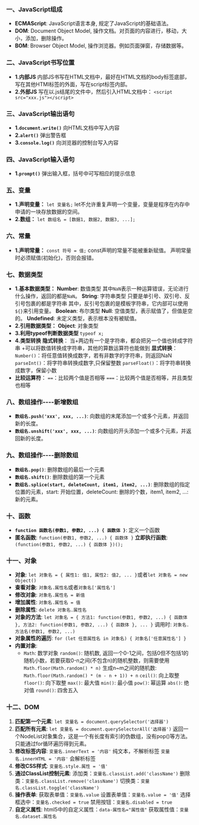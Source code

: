 ### 一、JavaScript组成

* **ECMAScript**: JavaScript语言本身, 规定了JavaScript的基础语法。
* **DOM**: Document Object Model, 操作文档。对页面的内容进行，移动，大小，添加，删除操作。
* **BOM**: Browser Object Model, 操作浏览器。例如页面弹窗，存储数据等。

### 二、JavaScript书写位置
* **1.内部JS**
  内部JS书写在HTML文档中，最好在HTML文档的body标签底部，写在其他HTMl标签的外面，写在script标签内部。
* **2.外部JS**
  写在以.js结尾的文件中，然后引入HTML文档中：
  `<script src="xxx.js"></script>`
### 三、JavaScript输出语句
* **1.`document.write()`** 向HTML文档中写入内容
* **2.`alert()`** 弹出警告框
* **3.`console.log()`** 向浏览器的控制台写入内容
### 四、JavaScript输入语句
* **1.`prompt()`** 弹出输入框，括号中可写相应的提示信息
### 五、变量
* **1.声明变量：**
  `let 变量名;` let不允许重复声明一个变量，变量是程序在内存中申请的一块存放数据的空间。
* **2.数组：**
  `let 数组名 = [数据1, 数据2, 数据3, ...];`
### 六、常量
* **1.声明常量：** 
  `const 符号 = 值;`
  const声明的常量不能被重新赋值。
  声明常量时必须赋值(初始化)，否则会报错。
### 七、数据类型
* **1.基本数据类型：**
  **Number**: 数值类型 其中`NaN`表示一种运算错误，无论进行什么操作，返回的都是`NaN`。
  **String**: 字符串类型 只要是单引号、双引号、反引号包裹的都是字符串
  其中，反引号包裹的是模板字符串，它内部可以使用`${}`来引用变量。
  **Boolean**: 布尔类型
  **Null**: 空值类型，表示赋值了，但值是空的。
  **Undefined**: 未定义类型，表示根本没有被赋值。
* **2.引用数据类型：**
  **Object**: 对象类型
* **3.利用typeof判断数据类型**
  `typeof x;`
* **4.类型转换**
  **隐式转换**：
  当+两边有一个是字符串，都会把另一个值也转成字符串
  +可以将数值转换成字符串，其他的算数运算符也能做到
  **显式转换**：
  `Number()`：将任意值转换成数字，若有非数字的字符串，则返回NaN
  `parseInt()`：将字符串转换成数字,只保留整数
  `parseFloat()`：将字符串转换成数字，保留小数
* **比较运算符**：
  `==`：比较两个值是否相等
  `===`：比较两个值是否相等，并且类型也相等
### 八、数组操作----新增数组
* **`数组名.push('xxx', xxx, ...)`**: 向数组的末尾添加一个或多个元素，并返回新的长度。
* **`数组名.unshift('xxx', xxx, ...)`**: 向数组的开头添加一个或多个元素，并返回新的长度。
### 九、数组操作----删除数组
* **`数组名.pop()`**: 删除数组的最后一个元素
* **`数组名.shift()`**: 删除数组的第一个元素
* **`数组名.splice(start, deleteCount, item1, item2, ...)`**: 删除数组的指定位置的元素，start: 开始位置，deleteCount: 删除的个数，item1, item2, ...: 新的元素。
### 十、函数
* **`function 函数名(参数1, 参数2, ...) { 函数体 }`**: 定义一个函数
* **匿名函数**: `function(参数1, 参数2, ...) { 函数体 }`
  **立即执行函数**: `(function(参数1, 参数2, ...) { 函数体 })();`
### 十一、对象
* **对象**: `let 对象名 = { 属性1: 值1, 属性2: 值2, ... }`或者`let 对象名 = new Object()`
* **查看对象**: `对象名.属性名`或者`对象名['属性名']`
* **修改对象**: `对象名.属性名 = 新值`
* **增加属性**: `对象名.属性名 = 值`
* **删除属性**: `delete 对象名.属性名`
* **对象的方法**: `let 对象名 = { 方法1: function(参数1, 参数2, ...) { 函数体 }, 方法2: function(参数1, 参数2, ...) { 函数体 }, ... }`
调用时: `对象名.方法名(参数1, 参数2, ...)`
* **对象属性的遍历**: `for (let 任意属性名 in 对象名) { 对象名['任意属性名'] }` 
* **内置对象**:
  * `Math`: 数学对象
   `random()`: 随机数, 返回一个0-1之间，包括0但不包括1的随机小数，若要获取0-n之间(不包含n)的随机整数，则需要使用`Math.floor(Math.random() * n)`
   生成n~m之间的随机数: `Math.floor(Math.random() * (m - n + 1)) + n`
   `ceil()`: 向上取整
   `floor()`: 向下取整
   `max()`: 最大值
   `min()`: 最小值
   `pow()`: 幂运算
   `abs()`: 绝对值
   `round()`: 四舍五入
### 十二、DOM
1. **匹配第一个元素**: `let 变量名 = document.querySelector('选择器')`
2. **匹配所有元素**: `let 变量名 = document.querySelectorAll('选择器')`
   返回一个NodeList对象集合，这是一个有长度有索引的伪数组，没有pop()等方法。只能通过for循环遍历得到元素。
3. **修改标签内容**: 
   `变量名.innerText = '内容'` 纯文本，不解析标签
   `变量名.innerHTML = '内容'` 会解析标签
4. **修改CSS样式**: `变量名.style.属性 = '值'`
5. **通过ClassList控制元素**: 
   添加类：`变量名.classList.add('className')`
   删除类：`变量名.classList.remove('className')`
   切换类：`变量名.classList.toggle('className')`
6. **操作表单**:
   获取表单值：`变量名.value`
   设置表单值：`变量名.value = '值'`
   选择框选中：`变量名.checked = true`
   禁用按钮：`变量名.disabled = true`
7. **自定义属性**: 
   html5中的自定义属性：`data-属性名="属性值"`
   获取属性值：`变量名.dataset.属性名`
   
